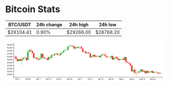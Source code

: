 # Bitcoin Stats

BTC/USDT|24h change|24h high|24h low|
|---|---|---|---|
|$29104.41|0.90%|$29266.00|$28768.20|

<img src="./chart.svg">
